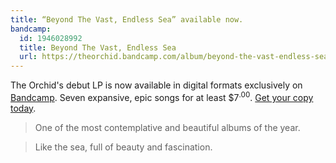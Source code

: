 ```yaml
---
title: “Beyond The Vast, Endless Sea” available now.
bandcamp:
  id: 1946028992
  title: Beyond The Vast, Endless Sea
  url: https://theorchid.bandcamp.com/album/beyond-the-vast-endless-sea
---
```


The Orchid's debut LP is now available in digital formats exclusively on [Bandcamp](https://theorchid.bandcamp.com). Seven expansive, epic songs for at least $7<sup><span>.</span>00</sup>. [Get your copy today](https://theorchid.bandcamp.com/album/beyond-the-vast-endless-sea).

> One of the most contemplative and beautiful albums of the year.

> Like the sea, full of beauty and fascination.
